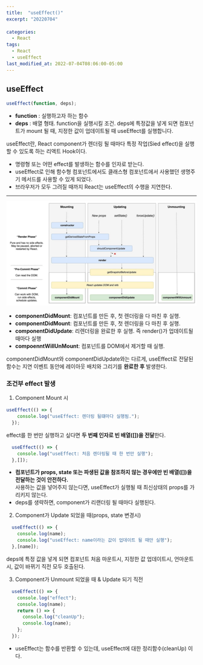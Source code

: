 ```yaml
---
title:  "useEffect()"
excerpt: "20220704"

categories:
  - React
tags:
  - React
  - useEffect
last_modified_at: 2022-07-04T08:06:00-05:00
---
```


## <b>useEffect</b>
```js
useEffect(function, deps);
```
 - <b>function</b> : 실행하고자 하는 함수
 - <b>deps</b> : 배열 형태. function을 실행시킬 조건.
deps에 특정값을 넣게 되면 컴포넌트가 mount 될 때, 지정한 값이 업데이트될 때 useEffect를 실행합니다.

useEffect란, React component가 렌더링 될 때마다 특정 작업(Sied effect)을 실행할 수 있도록 하는 리액트 Hook이다.  
 - 명령형 또는 어떤 effect를 발생하는 함수를 인자로 받는다.  
 - useEffect로 인해 함수형 컴포넌트에서도 클래스형 컴포넌트에서 사용했던 생명주기 메서드를 사용할 수 있게 되었다.
 - 브라우저가 모두 그려질 때까지 React는 useEffect의 수행을 지연한다.

---

<p align="center">
 <img src = "../\assets\images\react_생명주기.png">
</p>

- <b>componentDidMount</b>: 컴포넌트를 만든 후, 첫 렌더링을 다 마친 후 실행.
- <b>componentDidMount</b>: 컴포넌트를 만든 후, 첫 렌더링을 다 마친 후 실행.
- <b>componentDidUpdate</b>: 리렌더링을 완료한 후 실행. 즉 render()가 업데이트될 때마다 실행
- <b>compoenntWillUnMount</b>: 컴포넌트를 DOM에서 제거할 때 실행.

componentDidMount와 componentDidUpdate와는 다르게, useEffect로 전달된 함수는 지연 이벤트 동안에 레이아웃 배치와 그리기를 <b>완료한 후</b> 발생한다.

### <b>조건부 effect 발생</b>
1. Component Mount 시

```js
useEffect(() => {
    console.log("useEffect: 렌더링 될떄마다 실행됨.");
  });
```

effect를 한 번만 실행하고 싶다면 <b>두 번째 인자로 빈 배열([])을 전달</b>한다.
```js
  useEffect(() => {
    console.log("useEffect: 처음 렌더링될 때 한 번만 실행");
  },[]);
```
- <b>컴포넌트가 props, state 또는 파생된 값을 참조하지 않는 경우에만 빈 배열([])을 전달하는 것이 안전하다.</b>   
사용하는 값을 넣어주지 않는다면, useEffect가 실행될 때 최신상태의 props를 가리키지 않는다.
 - deps를 생략하면, component가 리랜더링 될 때마다 실행된다.

2. Component가 Update 되었을 때(props, state 변경시)
```js
  useEffect(() => {
    console.log(name);
    console.log("useEffect: name이라는 값이 업데이트 될 때만 실행");
  },[name]);
```
deps에 특정 값을 넣게 되면 컴포넌트 처음 마운트시, 지정한 값 업데이트시, 언마운트시, 값이 바뀌기 직전 모두 호출된다.

3. Component가 Unmount 되었을 때 & Update 되기 직전
```js
  useEffect(() => {
    console.log("effect");
    console.log(name);
    return () => {
      console.log("cleanUp");
      console.log(name);
    };
  });
```
 - useEffect는 함수를 반환할 수 있는데, useEffect에 대한 정리함수(cleanUp) 이다.
 